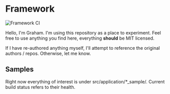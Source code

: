 # Framework

![Framework CI](https://github.com/graehu/framework/workflows/Framework%20CI/badge.svg)

Hello, I'm Graham. I'm using this repository as a place to experiment.
Feel free to use anything you find here, everything **should** be MIT licensed.

If I have re-authored anything myself, I'll attempt to reference the original authors / repos.
Otherwise, let me know.

## Samples

Right now everything of interest is under src/application/*_sample/.
Current build status refers to their health.
